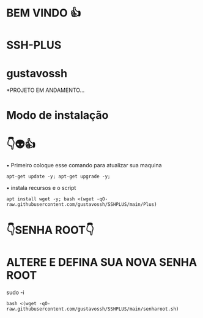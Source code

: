 # BEM VINDO 👍

# SSH-PLUS

# gustavossh

*PROJETO EM ANDAMENTO...


# Modo de instalação
# 👇👽👍

• Primeiro coloque esse comando para atualizar sua maquina
```
apt-get update -y; apt-get upgrade -y; 
```
• instala recursos e o script
```
apt install wget -y; bash <(wget -qO- raw.githubusercontent.com/gustavossh/SSHPLUS/main/Plus)

```

# 👇SENHA ROOT👇

# ALTERE E DEFINA SUA NOVA SENHA ROOT 

sudo -i
```
bash <(wget -qO- raw.githubusercontent.com/gustavossh/SSHPLUS/main/senharoot.sh)
```